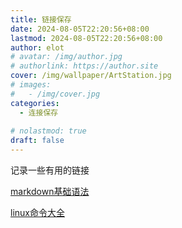 ```yaml
---
title: 链接保存
date: 2024-08-05T22:20:56+08:00
lastmod: 2024-08-05T22:20:56+08:00
author: elot
# avatar: /img/author.jpg
# authorlink: https://author.site
cover: /img/wallpaper/ArtStation.jpg
# images:
#   - /img/cover.jpg
categories:
  - 连接保存
  
# nolastmod: true
draft: false
---
```


记录一些有用的链接


<!--more-->

[markdown基础语法](https://support.typora.io/zh/Markdown-Reference)

[linux命令大全](https://www.linuxcool.com/?mark_id=999_reallog_mark_ad%3A999%7CWeiboADNatural)